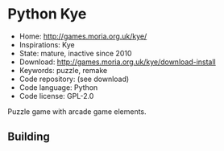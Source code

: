 # Python Kye

- Home: http://games.moria.org.uk/kye/
- Inspirations: Kye
- State: mature, inactive since 2010
- Download: http://games.moria.org.uk/kye/download-install
- Keywords: puzzle, remake
- Code repository: (see download)
- Code language: Python
- Code license: GPL-2.0

Puzzle game with arcade game elements.

## Building
